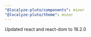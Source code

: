 ```yaml
---
"@localyze-pluto/components": minor
"@localyze-pluto/theme": minor
---
```


Updated react and react-dom to 18.2.0
